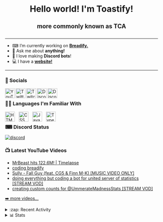 <h1 align="center">
Hello world! I'm Toastify!

<sub><sup>more commonly known as TCA</sup></sub>
</h1>

***

- ⌨ I’m currently working on **[Breadify.](https://github.com/Skripify/Breadify)**
- 💬 Ask me about **anything!**
- 💖 I love making **Discord bots**!
- 💻 I have a **[website!][website]**

***

### 💬 Socials
[<img align="left" alt="YouTube" width="32px" src="https://img.icons8.com/color/48/null/youtube-play.png" />][yt]
[<img align="left" alt="Twitter" width="32px" src="https://img.icons8.com/fluency/48/null/twitter.png" />][tweet]
[<img align="left" alt="Twitch" width="32px" src="https://img.icons8.com/color/48/null/twitch--v2.png" />][twitch]
[<img align="left" alt="Discord" width="32px" src="https://img.icons8.com/color/48/null/discord--v2.png" />][discord]
[<img align="left" alt="Discord" width="32px" src="https://img.icons8.com/fluency/48/null/secured-letter.png" />][mail]

<br />

### 👨‍💻 Languages I'm Familiar With

[<img align="left" alt="HTML" width="32px" src="https://cdn.jsdelivr.net/gh/devicons/devicon/icons/html5/html5-original.svg" style="padding-right:10px;" />][html]
[<img align="left" alt="CSS" width="32px" src="https://cdn.jsdelivr.net/gh/devicons/devicon/icons/css3/css3-original.svg" style="padding-right:10px;" />][css]
[<img align="left" alt="JavaScript" width="32px" src="https://cdn.jsdelivr.net/gh/devicons/devicon/icons/javascript/javascript-original.svg" style="padding-right:10px;" />][javascript]
[<img align="left" alt="TypeScript" width="32px" src="https://cdn.jsdelivr.net/gh/devicons/devicon/icons/typescript/typescript-original.svg" style="padding-right:10px;" />][typescript]

<br />

### ⌨ Discord Status
[<img src="https://discord.c99.nl/widget/theme-3/955408387905048637.png" alt="discord"/>][status]

### 📺 Latest YouTube Videos

<!-- YOUTUBE:START -->
- [MrBeast hits 122.6M! | Timelapse](https://www.youtube.com/watch?v=XuNn0p69D9I)
- [coding breadify](https://www.youtube.com/watch?v=4aOCQiLLSP0)
- [Sully - Fall Guy &lpar;feat. CG5 &amp; Finn M-K&rpar; [MUSIC VIDEO ONLY]](https://www.youtube.com/watch?v=yrnKTleZay4)
- [doing everything but coding a bot for united server of statistics [STREAM VOD]](https://www.youtube.com/watch?v=W2y1fRpoBfM)
- [creating custom counts for @UmmerateMadnessStats [STREAM VOD]](https://www.youtube.com/watch?v=r1ffuIdmjK0)
<!-- YOUTUBE:END -->

[➡️ more videos...][ytvids]

<details>
<summary>:zap: Recent Activity</summary>

<!--START_SECTION:activity-->
1. 🎉 Merged PR [#1](https://github.com/Skripify/Tuneify/pull/1) in [Skripify/Tuneify](https://github.com/Skripify/Tuneify)
<!--END_SECTION:activity-->
</details>

<details>
<summary>📊 Stats</summary>

<br />

[<img src="https://github-readme-stats.vercel.app/api?username=ToastifyDev&count_private=true&show_icons=true&theme=highcontrast&hide_border=true" alt="TCA's github stats" width="550px" />][stats]

[<img src="https://github-readme-stats.vercel.app/api/top-langs/?username=ToastifyDev&layout=compact&theme=highcontrast&hide_border=true" alt="Top Langs" width="350px" />][stats]

[<img src="https://github-readme-stats.vercel.app/api/wakatime?username=nottca&theme=highcontrast&hide_border=true" alt="WakaTime Stats" width="550px" />][stats]
  
[<img src="https://activity-graph.herokuapp.com/graph?username=ToastifyDev&bg_color=000000&color=C1CB12&line=C1CB12&point=FFFB00&area=true&hide_border=true" alt="Top Langs" width="830px" />][graph]
</details>

<!-- Socials -->
[website]: https://toastify.tk
[yt]: https://youtube.com/@ToastifyDev
[tweet]: https://twitter.com/ToastifyDev
[twitch]: https://twitch.tv/ToastifyDev
[discord]: https://toastify.tk/discord
[mail]: mailto:hey@toastify.tk

<!-- Languages -->
[html]: https://en.wikipedia.org/wiki/HTML
[css]: https://en.wikipedia.org/wiki/CSS
[javascript]: https://en.wikipedia.org/wiki/JavaScript
[typescript]: https://en.wikipedia.org/wiki/TypeScript

<!-- Other Links -->
[ytvids]: https://www.youtube.com/channel/UCYmgF3XHt5Mwo2_k9SSDv7Q/videos
[stats]: https://github.com/anuraghazra/github-readme-stats
[graph]: https://github.com/SubhamRaoniar28/github-readme-activity-graph
[status]: https://discord.gg/wQwXgqCBHN
